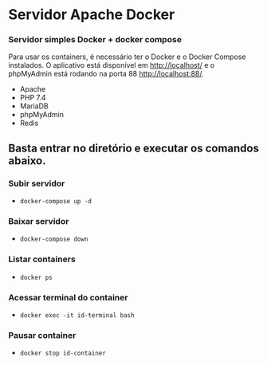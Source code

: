 # Servidor Apache Docker

### Servidor simples Docker + docker compose

Para usar os containers, é necessário ter o Docker e o Docker Compose instalados. O aplicativo está disponível em [http://localhost/](http://localhost/) e o phpMyAdmin está rodando na porta 88 [http://localhost:88/](http://localhost:88/).

- Apache
- PHP 7.4
- MariaDB
- phpMyAdmin
- Redis

## Basta entrar no diretório e executar os comandos abaixo.

### Subir servidor
- `docker-compose up -d`

### Baixar servidor
- `docker-compose down`

### Listar containers
- `docker ps`

### Acessar terminal do container
- `docker exec -it id-terminal bash`

### Pausar container
- `docker stop id-container`
